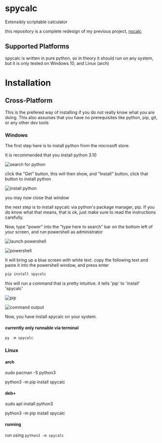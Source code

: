 # spycalc
Extensibly scriptable calculator

this repository is a complete redesign of my previous project, [nscalc](https://github.com/Krayfighter/nscalc)


## Supported Platforms

spycalc is written in pure python, so in theory it should run on
any system, but it is only tested on Windows 10, and Linux (arch)


# Installation


## Cross-Platform

This is the prefered way of installing if you do not really know what you are doing.
This also assumes that you have no prerequisites like python, pip, git, or any other dev tools


### Windows

The first step here is to install python from the microsoft store.

It is recommended that you install python 3.10

![search for python](images/ms_store_1.png)

click the "Get" button, this will then show, and "Install" button, click that button to install python

![install python](images/ms_store_2.png)

you may now close that window

the next step is to install spycalc via python's package manager, pip. If you do know what that means, that is ok, just make sure to read the instructions carefully.

Now, type "power" into the "type here to search" bar on the bottom left of your screen, and run powershell as administrator

![launch powershell](images/ms_pwshl_0.png)

![powershell](images/ms_pwshl_1.png)

It will bring up a blue screen with white text.
copy the following text and paste it into the
powershell window, and press enter

```powershell
pip install spycalc
```

this will run a command that is pretty intuitive.
it tells 'pip' to 'install' 'spycalc'

![pip](images/ms_pwshl_2.png "copy/pasting the command")

![command output](images/ms_pwshl_3.png)

Now, you have install spycalc on your system.

#### currently only runnable via terminal

```powershell
py -m spycalc
```


### Linux


#### arch

sudo pacman -S python3

python3 -m pip install spycalc

#### deb+

sudo apt install python3

python3 -m pip install spycalc


#### running

run using ```python3 -m spycalc```